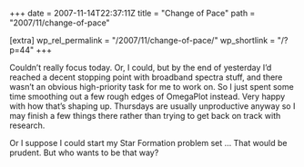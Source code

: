 +++
date = 2007-11-14T22:37:11Z
title = "Change of Pace"
path = "2007/11/change-of-pace"

[extra]
wp_rel_permalink = "/2007/11/change-of-pace/"
wp_shortlink = "/?p=44"
+++

Couldn’t really focus today. Or, I could, but by the end of yesterday I’d
reached a decent stopping point with broadband spectra stuff, and there wasn’t
an obvious high-priority task for me to work on. So I just spent some time
smoothing out a few rough edges of OmegaPlot instead. Very happy with how
that’s shaping up. Thursdays are usually unproductive anyway so I may finish a
few things there rather than trying to get back on track with research.

Or I suppose I could start my Star Formation problem set … That would be
prudent. But who wants to be that way?
